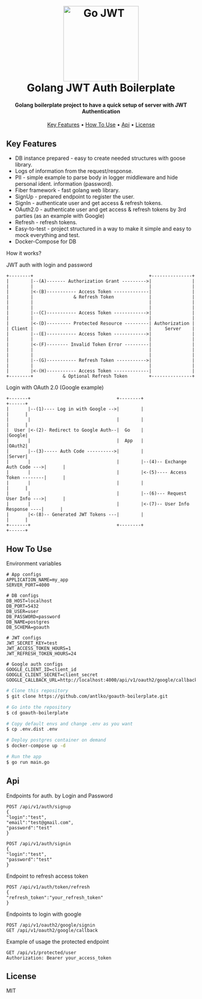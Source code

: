 <h1 align="center">
    <br>
    <img src="https://miro.medium.com/v2/resize:fit:4800/format:webp/1*ovJrUZn9l-SXfEAWDpt2qQ.png"
         alt="Go JWT" width="200">
    <br>
    Golang JWT Auth Boilerplate
    <br>
</h1>

<h4 align="center">Golang boilerplate project to have a quick setup of server with JWT Authentication</h4>

<p align="center">
    <a href="#key-features">Key Features</a> •
    <a href="#how-to-use">How To Use</a> •
    <a href="#api">Api</a> •
    <a href="#license">License</a>
</p>

## Key Features

* DB instance prepared - easy to create needed structures with goose library.
* Logs of information from the request/response.
* PII - simple example to parse body in logger middleware and hide personal ident. information (password).
* Fiber framework - fast golang web library.
* SignUp - prepared endpoint to register the user.
* SignIn - authenticate user and get access & refresh tokens.
* OAuth2.0 - authenticate user and get access & refresh tokens by 3rd parties (as an example with Google)
* Refresh - refresh tokens.
* Easy-to-test - project structured in a way to make it simple and easy to mock everything and test.
* Docker-Compose for DB

How it works?

JWT auth with login and password
```
+--------+                                           +---------------+
|        |--(A)------- Authorization Grant --------->|               |
|        |                                           |               |
|        |<-(B)----------- Access Token -------------|               |
|        |               & Refresh Token             |               |
|        |                                           |               |
|        |                                           |               |
|        |--(C)----------- Access Token ------------>|               |
|        |                                           |               |
|        |<-(D)--------- Protected Resource ---------| Authorization |
| Client |                                           |     Server    |
|        |--(E)----------- Access Token ------------>|               |
|        |                                           |               |
|        |<-(F)-------- Invalid Token Error ---------|               |
|        |                                           |               |
|        |                                           |               |
|        |--(G)----------- Refresh Token ----------->|               |
|        |                                           |               |
|        |<-(H)----------- Access Token -------------|               |
+--------+           & Optional Refresh Token        +---------------+
```

Login with OAuth 2.0 (Google example)
```
+-------+                                +--------+                               +------+
|       |--(1)---- Log in with Google -->|        |                               |      |
|       |                                |        |                               |      |
|  User |<-(2)- Redirect to Google Auth--|  Go    |                               |Google|
|       |                                |  App   |                               |OAuth2|
|       |--(3)----- Auth Code ---------->|        |                               |Server|
|       |                                |        |--(4)-- Exchange Auth Code --->|      |
|       |                                |        |<-(5)---- Access Token --------|      |
|       |                                |        |                               |      |
|       |                                |        |--(6)--- Request User Info --->|      |
|       |                                |        |<-(7)-- User Info Response ----|      |
|       |<-(8)-- Generated JWT Tokens ---|        |                               |      |
+-------+                                +--------+                               +------+
```

## How To Use

Environment variables
```
# App configs
APPLICATION_NAME=my_app
SERVER_PORT=4000

# DB configs
DB_HOST=localhost
DB_PORT=5432
DB_USER=user
DB_PASSWORD=password
DB_NAME=postgres
DB_SCHEMA=goauth

# JWT configs
JWT_SECRET_KEY=test
JWT_ACCESS_TOKEN_HOURS=1
JWT_REFRESH_TOKEN_HOURS=24

# Google auth configs
GOOGLE_CLIENT_ID=client_id
GOOGLE_CLIENT_SECRET=client_secret
GOOGLE_CALLBACK_URL=http://localhost:4000/api/v1/oauth2/google/callback
```

```bash
# Clone this repository
$ git clone https://github.com/antlko/goauth-boilerplate.git

# Go into the repository
$ cd goauth-boilerplate

# Copy default envs and change .env as you want
$ cp .env.dist .env

# Deploy postgres container on demand
$ docker-compose up -d

# Run the app
$ go run main.go
```

## Api

Endpoints for auth. by Login and Password
```http
POST /api/v1/auth/signup
{
"login":"test",
"email":"test@gmail.com",
"password":"test"
}

POST /api/v1/auth/signin
{
"login":"test",
"password":"test"
}
```

Endpoint to refresh access token
```http
POST /api/v1/auth/token/refresh
{
"refresh_token":"your_refresh_token"
}
```

Endpoints to login with google
```http
POST /api/v1/oauth2/google/signin
GET /api/v1/oauth2/google/callback
```

Example of usage the protected endpoint
```http
GET /api/v1/protected/user
Authorization: Bearer your_access_token
```

## License

MIT